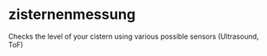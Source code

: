 # zisternenmessung
Checks the level of your cistern using various possible sensors (Ultrasound, ToF)
